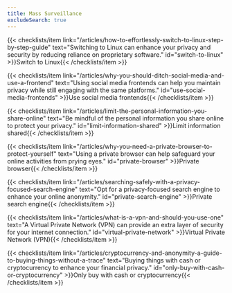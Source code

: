 ```yaml
---
title: Mass Surveillance
excludeSearch: true
---
```

{{< checklists/item link="/articles/how-to-effortlessly-switch-to-linux-step-by-step-guide" text="Switching to Linux can enhance your privacy and security by reducing reliance on proprietary software." id="switch-to-linux" >}}Switch to Linux{{< /checklists/item >}}

{{< checklists/item link="/articles/why-you-should-ditch-social-media-and-use-a-frontend" text="Using social media frontends can help you maintain privacy while still engaging with the same platforms." id="use-social-media-frontends" >}}Use social media frontends{{< /checklists/item >}}

{{< checklists/item link="/articles/limit-the-personal-information-you-share-online" text="Be mindful of the personal information you share online to protect your privacy." id="limit-information-shared" >}}Limit information shared{{< /checklists/item >}}

{{< checklists/item link="/articles/why-you-need-a-private-browser-to-protect-yourself" text="Using a private browser can help safeguard your online activities from prying eyes." id="private-browser" >}}Private browser{{< /checklists/item >}}

{{< checklists/item link="/articles/searching-safely-with-a-privacy-focused-search-engine" text="Opt for a privacy-focused search engine to enhance your online anonymity." id="private-search-engine" >}}Private search engine{{< /checklists/item >}}

{{< checklists/item link="/articles/what-is-a-vpn-and-should-you-use-one" text="A Virtual Private Network (VPN) can provide an extra layer of security for your internet connection." id="virtual-private-network" >}}Virtual Private Network (VPN){{< /checklists/item >}}

{{< checklists/item link="/articles/cryptocurrency-and-anonymity-a-guide-to-buying-things-without-a-trace" text="Buying things with cash or cryptocurrency to enhance your financial privacy." id="only-buy-with-cash-or-cryptocurrency" >}}Only buy with cash or cryptocurrency{{< /checklists/item >}}